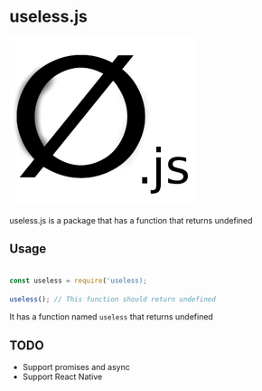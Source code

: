 
# useless.js

![Logo](logo.png "Logo")

useless.js is a package that has a function that returns undefined


## Usage

```js

const useless = require('useless);

useless(); // This function should return undefined

```

It has a function named `useless` that returns undefined


## TODO

 - Support promises and async
 - Support React Native

